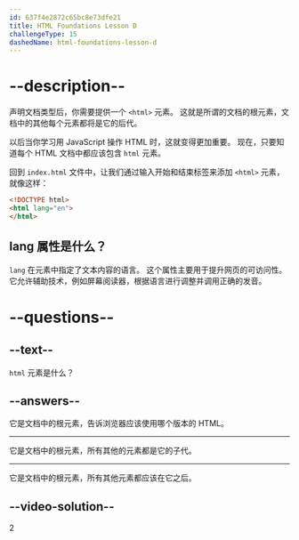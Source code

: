 ```yaml
---
id: 637f4e2872c65bc8e73dfe21
title: HTML Foundations Lesson D
challengeType: 15
dashedName: html-foundations-lesson-d
---
```


# --description--

声明文档类型后，你需要提供一个 `<html>` 元素。 这就是所谓的文档的根元素，文档中的其他每个元素都将是它的后代。

以后当你学习用 JavaScript 操作 HTML 时，这就变得更加重要。 现在，只要知道每个 HTML 文档中都应该包含 `html` 元素。

回到 `index.html` 文件中，让我们通过输入开始和结束标签来添加 `<html>` 元素，就像这样：

```html
<!DOCTYPE html>
<html lang="en">
</html>
```

## lang 属性是什么？
`lang` 在元素中指定了文本内容的语言。 这个属性主要用于提升网页的可访问性。 它允许辅助技术，例如屏幕阅读器，根据语言进行调整并调用正确的发音。

# --questions--

## --text--

`html` 元素是什么？

## --answers--

它是文档中的根元素，告诉浏览器应该使用哪个版本的 HTML。

---

它是文档中的根元素，所有其他的元素都是它的子代。

---

它是文档中的根元素，所有其他元素都应该在它之后。


## --video-solution--

2
